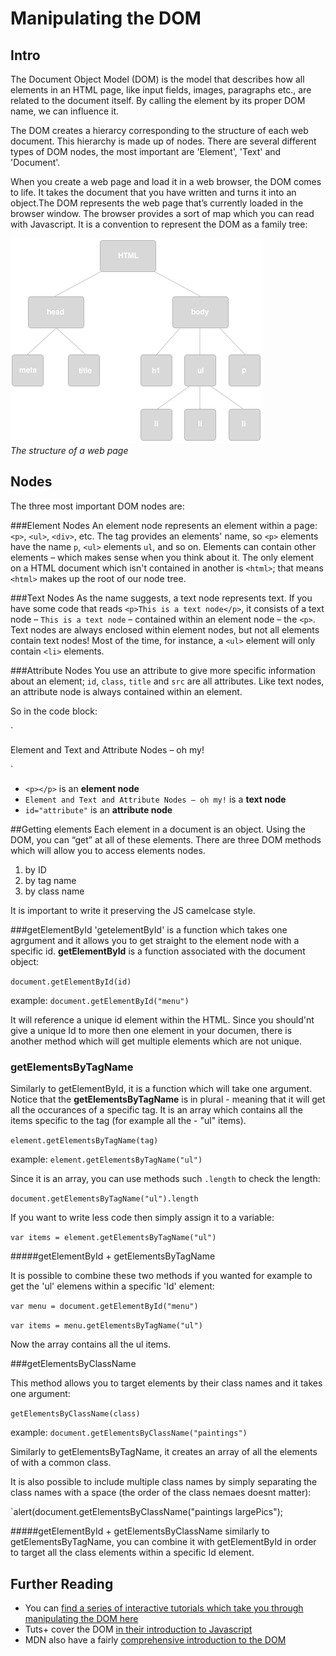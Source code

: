 # Manipulating the DOM

## Intro

The Document Object Model (DOM) is the model that describes how all elements in an HTML page, like input fields, images, paragraphs etc., are related to the document itself. By calling the element by its proper DOM name, we can influence it.

The DOM creates a hierarcy corresponding to the structure of each web document. This hierarchy is made up of nodes. There are several different types of DOM nodes, the most important are 'Element', 'Text' and 'Document'.

When you create a web page and load it in a web browser, the DOM comes to life. It takes the document that you have written and turns it into an object.The DOM represents the web page that’s currently loaded in the browser window. The browser provides a sort of map which you can read with Javascript. It is a convention to represent the DOM as a family tree:


![Diagram showing the structure of a web page](manipulating-the-dom-README-diagram.png)  
_The structure of a web page_

## Nodes

The three most important DOM nodes are:

###Element Nodes
An element node represents an element within a page: `<p>`, `<ul>`, `<div>`, etc. The tag provides an elements' name, so `<p>` elements have the name `p`, `<ul>` elements `ul`, and so on. Elements can contain other elements – which makes sense when you think about it. The only element on a HTML document which isn't contained in another is `<html>`; that means `<html>` makes up the root of our node tree.

###Text Nodes
As the name suggests, a text node represents text. If you have some code that reads `<p>This is a text node</p>`, it consists of a text node – `This is a text node` – contained within an element node – the `<p>`. Text nodes are always enclosed within element nodes, but not all elements contain text nodes! Most of the time, for instance, a `<ul>` element will only contain `<li>` elements.

###Attribute Nodes
You use an attribute to give more specific information about an element; `id`, `class`, `title` and `src` are all attributes. Like text nodes, an attribute node is always contained within an element.

So in the code block:

`<p id="attribute">
	Element and Text and Attribute Nodes – oh my!
</p>`

* `<p></p>` is an **element node**
* `Element and Text and Attribute Nodes – oh my!` is a **text node**
* `id="attribute"` is an **attribute node**



##Getting elements
Each element in a document is an object. Using the DOM, you can “get” at all of these elements.
There are three DOM methods which will allow you to access elements nodes.  

1. by ID
2. by tag name 
3. by class name

It is important to write it preserving the JS camelcase style.

###getElementById
'getelementById' is a function which takes one agrgument and it allows you to get straight to the element node with a specific id. **getElementById** is a function associated with the document object: 

  `document.getElementById(id)`
  
  example: `document.getElementById("menu")`
                         
It will reference a unique id element within the HTML. 
Since you should'nt give a unique Id to more then one element in your documen, there is another method which will get multiple elements which are not unique.

### getElementsByTagName

Similarly to getElementById, it is a function which will take one argument. Notice that the **getElementsByTagName** is in plural - meaning that it will get all the occurances of a specific tag. It is an array which contains all the items specific to the tag (for example all the - "ul" items). 

`element.getElementsByTagName(tag)`

example: `element.getElementsByTagName("ul")`

Since it is an array, you can use methods such `.length` to check the length:

`document.getElementsByTagName("ul").length`

If you want to write less code then simply assign it to a variable:

`var items = element.getElementsByTagName("ul")`

#####getElementById + getElementsByTagName

It is possible to combine these two methods if you wanted for example to get the 'ul' elemens within a specific 'Id' element:

`var menu = document.getElementById("menu")`

`var items = menu.getElementsByTagName("ul")`

Now the array contains all the ul items.

###getElementsByClassName

This method allows you to target elements by their class names and it takes one argument:

`getElementsByClassName(class)`

example: `document.getElementsByClassName("paintings")`

Similarly to getElementsByTagName, it creates an array of all the elements of with a common class.

It is also possible to include multiple class names by simply separating the class names with a space (the order of the class nemaes doesnt matter):

`alert(document.getElementsByClassName("paintings largePics");

#####getElementById + getElementsByClassName
similarly to getElementsByTagName, you can combine it with getElementById in order to target all the class elements within a specific Id element.







## Further Reading
* You can [find a series of interactive tutorials which take you through manipulating the DOM here](https://dom-tutorials.appspot.com/static/index.html)
* Tuts+ cover the DOM [in their introduction to Javascript](http://code.tutsplus.com/tutorials/javascript-and-the-dom-series-lesson-1--net-3134)
* MDN also have a fairly [comprehensive introduction to the DOM](https://developer.mozilla.org/en-US/docs/Web/API/Document_Object_Model/Introduction)

